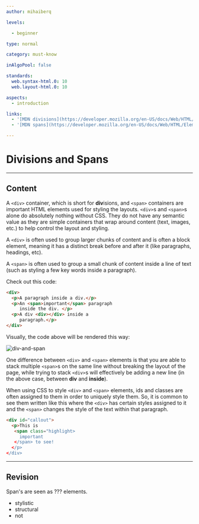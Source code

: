 ```yaml
---
author: mihaiberq

levels:

  - beginner

type: normal

category: must-know

inAlgoPool: false

standards:
  web.syntax-html.0: 10
  web.layout-html.0: 10

aspects:
  - introduction

links:
  - '[MDN divisions](https://developer.mozilla.org/en-US/docs/Web/HTML/Element/div){documentation}'
  - '[MDN spans](https://developer.mozilla.org/en-US/docs/Web/HTML/Element/span){documentation}'

---
```


# Divisions and Spans

---
## Content

A `<div>` container, which is short for **div**isions, and `<span>` containers are important HTML elements used for styling the layouts. `<div>`s and `<span>`s alone do absolutely nothing without CSS. They do not have any semantic value as they are simple containers that wrap around content (text, images, etc.) to help control the layout and styling.

A `<div>` is often used to group larger chunks of content and is often a block element, meaning it has a distinct break before and after it (like paragraphs, headings, etc). 

A `<span>` is often used to group a small chunk of content inside a line of text (such as styling a few key words inside a paragraph).

Check out this code:
```html
<div>
  <p>A paragraph inside a div.</p>
  <p>An <span>important</span> paragraph
     inside the div. </p>
  <p>A div <div></div> inside a
     paragraph.</p>
</div>
```

Visually, the code above will be rendered this way:

![div-and-span](%3Csvg%20xmlns%3D%22http%3A%2F%2Fwww.w3.org%2F2000%2Fsvg%22%20width%3D%22320%22%20height%3D%22157%22%3E%3Cg%20fill%3D%22none%22%20fill-rule%3D%22evenodd%22%3E%3Crect%20width%3D%22320%22%20height%3D%22157%22%20fill%3D%22%23FFF%22%20rx%3D%229%22%2F%3E%3Ctext%20fill%3D%22%23000%22%20font-family%3D%22ArialMT%2C%20Arial%22%20font-size%3D%2216%22%3E%3Ctspan%20x%3D%2219%22%20y%3D%2233%22%3EA%20paragraph%20inside%20a%20div.%3C%2Ftspan%3E%20%20%3Ctspan%20x%3D%2219%22%20y%3D%2267%22%3EAn%20important%20paragraph%20inside%20the%20div.%3C%2Ftspan%3E%20%20%3Ctspan%20x%3D%2219%22%20y%3D%22101%22%3EA%20div%3C%2Ftspan%3E%20%20%3Ctspan%20x%3D%2219%22%20y%3D%22135%22%3Einside%20a%20paragraph.%3C%2Ftspan%3E%3C%2Ftext%3E%3C%2Fg%3E%3C%2Fsvg%3E)

One difference between `<div>` and `<span>` elements is that you are able to stack multiple `<span>`s on the same line without breaking the layout of the page, while trying to stack `<div>`s will effectively be adding a new line (in the above case, between **div** and **inside**).

When using CSS to style `<div>` and `<span>` elements, ids and classes are often assigned to them in order to uniquely style them. So, it is common to see them written like this where the `<div>` has certain styles assigned to it and the `<span>` changes the style of the text within that paragraph. 

```html
<div id="callout">
  <p>This is 
   <span class="highlight>
     important
   </span> to see!
  </p>
</div>
```

---
## Revision

Span's are seen as ??? elements.

* stylistic
* structural
* not
